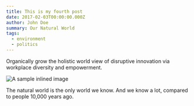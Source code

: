 ```yaml
---
title: This is my fourth post
date: 2017-02-03T00:00:00.000Z
author: John Doe
summary: Our Natural World
tags:
  - environment
  - politics
---
```

Organically grow the holistic world view of disruptive innovation via workplace diversity and empowerment.

![A sample inlined image](https://source.unsplash.com/random/600x400)

The natural world is the only world we know. And we know a lot, compared to people 10,000 years ago.
